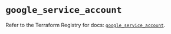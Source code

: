 # `google_service_account`

Refer to the Terraform Registry for docs: [`google_service_account`](https://registry.terraform.io/providers/hashicorp/google-beta/6.9.0/docs/resources/google_service_account).
